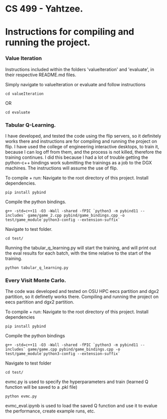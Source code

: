 # CS 499 - Yahtzee. 

# Instructions for compiling and running the project. 

### Value Iteration

Instructions included within the folders 'valueIteration' and 'evaluate', in their respective README.md files. 

Simply navigate to valueIteration or evaluate and follow instructions

    cd valueIteration

OR

    cd evaluate

### Tabular Q-Learning. 

I have developed, and tested the code using the flip servers, so it definitely works there and instructions are for compiling and running the project on flip. 
I have used the college of engineering interactive desktops, to train it, because I can log off from them, and the process is not killed, therefore the training continues. I did this because I had a lot of trouble getting the python-c++ bindings work submitting the trainings as a job to the DGX machines. The instructions will assume the use of flip. 

To compile + run:
Navigate to the root directory of this project.
Install dependencies. 

    pip install pybind

Compile the python bindings. 

    g++ -std=c++11 -O3 -Wall -shared -fPIC `python3 -m pybind11 --includes` game/game_2.cpp pybind/game_bindings.cpp -o test/game_module`python3-config --extension-suffix`

Navigate to test folder. 

    cd test/

Running the tabular_q_learning.py will start the training, and will print out the eval results for each batch, with the time relative to the start of the training. 

    python tabular_q_learning.py 

### Every Visit Monte Carlo.

The code was developed and tested on OSU HPC eecs partition and dgx2 partition, so it definetly works there. Compiling and running the project on eecs partition and dgx2 partition.

To compile + run:
Navigate to the root directory of this project.
Install dependencies

    pip install pybind

Compile the python bindings 

    g++ -std=c++11 -O3 -Wall -shared -fPIC `python3 -m pybind11 --includes` game/game.cpp pybind/game_bindings.cpp -o test/game_module`python3-config --extension-suffix`

Navigate to test folder

    cd test/

evmc.py is used to specify the hyperparameters and train (learned Q function will be saved to a .pkl file)

    python evmc.py

evmc_eval.ipynb is used to load the saved Q function and use it to evalue the performance, create example runs, etc.

